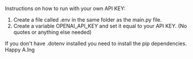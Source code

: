 Instructions on how to run with your own API KEY:
1. Create a file called .env in the same folder as the main.py file.
2. Create a variable OPENAI_API_KEY and set it equal to your API KEY. (No quotes or anything else needed)

If you don't have .dotenv installed you need to install the pip dependencies. 
Happy A.Ing

